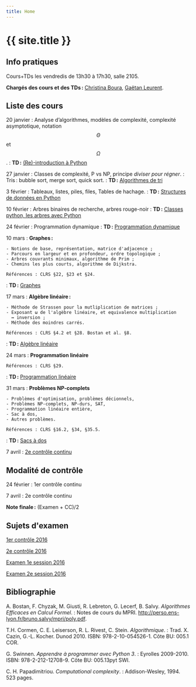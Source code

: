 ```yaml
---
title: Home
---
```


# {{ site.title }}

## Info pratiques

Cours+TDs les vendredis de 13h30 à 17h30, salle 2105.

**Chargés des cours et des TDs :** [Christina Boura](http://christina-boura.info/en/content/home), [Gaëtan Leurent](https://who.rocq.inria.fr/Gaetan.Leurent/).

## Liste des cours

20 janvier
: Analyse d’algorithmes, modèles de complexité, complexité
  asymptotique, notation $$\Theta$$ et $$\Omega$$. 
: **TD :** [(Re)-introduction à Python](tds/intro-python)

27 janvier
: Classes de complexité, P vs NP, principe *diviser pour régner*.
: Tris : bubble sort, merge sort, quick sort.
: **TD :** [Algorithmes de tri](tds/tris)

3 février
: Tableaux, listes, piles, files, Tables de hachage.
: **TD :** [Structures de données en Python](tds/structures-donnees)

10 février
: Arbres binaires de recherche, arbres rouge-noir
: **TD :** [Classes python, les arbres avec Python](tds/classes-arbres)

24 février
: Programmation dynamique
: **TD :** [Programmation dynamique](tds/prog-dynamique)

10 mars
: **Graphes :**
	
	- Notions de base, représentation, matrice d'adjacence ;
	- Parcours en largeur et en profondeur, ordre topologique ;
	- Arbres couvrants minimaux, algorithme de Prim ;
	- Chemins les plus courts, algorithme de Dijkstra.
	
	Références : CLRS §22, §23 et §24.

: **TD :** [Graphes](tds/graphes)

17 mars
: **Algèbre linéaire :**

	- Méthode de Strassen pour la mutliplication de matrices ;
	- Exposant ω de l'algèbre linéaire, et equivalence multiplication
      ↔ inversion ;
	- Méthode des moindres carrés.

	Références : CLRS §4.2 et §28. Bostan et al. §8.

: **TD :** [Algèbre linéaire](tds/linalg)

24 mars
: **Programmation linéaire**
	
	Références : CLRS §29.

: **TD :** [Programmation linéaire](tds/linprog)

31 mars
: **Problèmes NP-complets**
	
	- Problèmes d'optimisation, problèmes décionnels,
	- Problèmes NP-complets, NP-durs, SAT,
	- Programmation linéaire entière,
	- Sac à dos,
	- Autres problèmes.
	
	Références : CLRS §16.2, §34, §35.5.

: **TD :** [Sacs à dos](tds/knapsack)

7 avril
: [2e contrôle continu](annales/2016-cc2)

## Modalité de contrôle

24 février
: 1er contrôle continu <!--([Sujet](annales/2016-cc1.pdf))-->

7 avril
: 2e contrôle continu <!--([Sujet](annales/2016-cc2))-->

<!--4 mai
: examen 1e session ([Sujet](annales/2016-exam))

15 juin
: examen 2e session ([Sujet](annales/2016-exam-2))-->

**Note finale :** (Examen + CC)/2

## Sujets d'examen

 [1er contrôle 2016](annales/2016-cc1.pdf)

 [2e contrôle 2016](annales/2016-cc2)

 [Examen 1e session 2016](annales/2016-exam)

 [Examen 2e session 2016](annales/2016-exam-2)

## Bibliographie

A. Bostan, F. Chyzak, M. Giusti, R. Lebreton, G. Lecerf, B. Salvy. *Algorithmes Efficaces en Calcul Formel*.
: Notes de cours du MPRI. <http://perso.ens-lyon.fr/bruno.salvy/mpri/poly.pdf>.

T.H. Cormen, C. E. Leiserson, R. L. Rivest, C. Stein. *Algorithmique*.
: Trad. X. Cazin, G.-L. Kocher. Dunod 2010. ISBN:
978-2-10-054526-1. Côte BU: 005.1 COR.

G. Swinnen. *Apprendre à programmer avec Python 3*.
: Eyrolles 2009-2010. ISBN:
978-2-212-12708-9. Côte BU: 005.13pyt SWI.

C. H. Papadimitriou. *Computational complexity*.
: Addison-Wesley, 1994. 523 pages.
